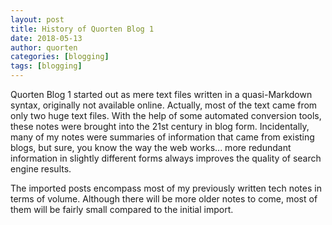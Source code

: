 ```yaml
---
layout: post
title: History of Quorten Blog 1
date: 2018-05-13
author: quorten
categories: [blogging]
tags: [blogging]
---
```


Quorten Blog 1 started out as mere text files written in a 
quasi-Markdown syntax, originally not available online.  Actually, most 
of the text came from only two huge text files.  With the help of some 
automated conversion tools, these notes were brought into the 21st 
century in blog form.  Incidentally, many of my notes were summaries of 
information that came from existing blogs, but sure, you know the way 
the web works... more redundant information in slightly different forms 
always improves the quality of search engine results.

The imported posts encompass most of my previously written tech notes in 
terms of volume.  Although there will be more older notes to come, most 
of them will be fairly small compared to the initial import.
